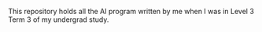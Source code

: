 This repository holds all the AI program written by me when I was in Level 3 Term 3 of my undergrad study.